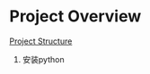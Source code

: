 Project Overview
================
[Project Structure](<docs/Project Structure.MD>)

1. 安装python
    